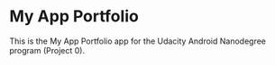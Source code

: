 # My App Portfolio
This is the My App Portfolio app for the Udacity Android Nanodegree program (Project 0).
